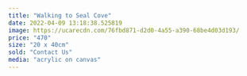 ```yaml
---
title: "Walking to Seal Cove"
date: 2022-04-09 13:18:38.525819
image: https://ucarecdn.com/76fbd871-d2d0-4a55-a390-68be4d03d193/
price: "470"
size: "20 x 40cm"
sold: "Contact Us"
media: "acrylic on canvas"
---
```


